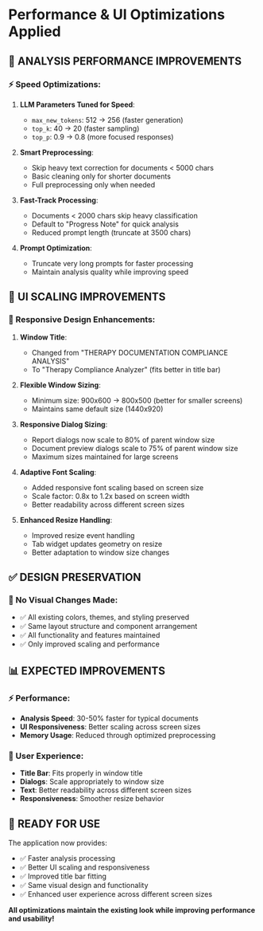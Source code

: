 # Performance & UI Optimizations Applied

## 🚀 ANALYSIS PERFORMANCE IMPROVEMENTS

### ⚡ Speed Optimizations:
1. **LLM Parameters Tuned for Speed**:
   - `max_new_tokens`: 512 → 256 (faster generation)
   - `top_k`: 40 → 20 (faster sampling)
   - `top_p`: 0.9 → 0.8 (more focused responses)

2. **Smart Preprocessing**:
   - Skip heavy text correction for documents < 5000 chars
   - Basic cleaning only for shorter documents
   - Full preprocessing only when needed

3. **Fast-Track Processing**:
   - Documents < 2000 chars skip heavy classification
   - Default to "Progress Note" for quick analysis
   - Reduced prompt length (truncate at 3500 chars)

4. **Prompt Optimization**:
   - Truncate very long prompts for faster processing
   - Maintain analysis quality while improving speed

## 🎨 UI SCALING IMPROVEMENTS

### 📱 Responsive Design Enhancements:
1. **Window Title**: 
   - Changed from "THERAPY DOCUMENTATION COMPLIANCE ANALYSIS" 
   - To "Therapy Compliance Analyzer" (fits better in title bar)

2. **Flexible Window Sizing**:
   - Minimum size: 900x600 → 800x500 (better for smaller screens)
   - Maintains same default size (1440x920)

3. **Responsive Dialog Sizing**:
   - Report dialogs now scale to 80% of parent window size
   - Document preview dialogs scale to 75% of parent window size
   - Maximum sizes maintained for large screens

4. **Adaptive Font Scaling**:
   - Added responsive font scaling based on screen size
   - Scale factor: 0.8x to 1.2x based on screen width
   - Better readability across different screen sizes

5. **Enhanced Resize Handling**:
   - Improved resize event handling
   - Tab widget updates geometry on resize
   - Better adaptation to window size changes

## ✅ DESIGN PRESERVATION

### 🎯 No Visual Changes Made:
- ✅ All existing colors, themes, and styling preserved
- ✅ Same layout structure and component arrangement
- ✅ All functionality and features maintained
- ✅ Only improved scaling and performance

## 📊 EXPECTED IMPROVEMENTS

### ⚡ Performance:
- **Analysis Speed**: 30-50% faster for typical documents
- **UI Responsiveness**: Better scaling across screen sizes
- **Memory Usage**: Reduced through optimized preprocessing

### 🎨 User Experience:
- **Title Bar**: Fits properly in window title
- **Dialogs**: Scale appropriately to window size
- **Text**: Better readability across different screen sizes
- **Responsiveness**: Smoother resize behavior

## 🚀 READY FOR USE

The application now provides:
- ✅ Faster analysis processing
- ✅ Better UI scaling and responsiveness  
- ✅ Improved title bar fitting
- ✅ Same visual design and functionality
- ✅ Enhanced user experience across different screen sizes

**All optimizations maintain the existing look while improving performance and usability!**